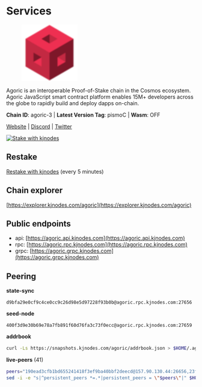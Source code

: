 # Services

<figure><img src="https://raw.githubusercontent.com/kj89/cosmos-images/main/logos/agoric.png" width="150" alt=""><figcaption></figcaption></figure>

Agoric is an interoperable Proof-of-Stake chain in the Cosmos ecosystem.  Agoric JavaScript smart contract platform enables 15M+ developers across the  globe to rapidly build and deploy dapps on-chain.

**Chain ID**: agoric-3 | **Latest Version Tag**: pismoC | **Wasm**: OFF

[Website](https://agoric.com) | [Discord](https://discord.com/invite/qDW8DRes4s) | [Twitter](https://twitter.com/agoric)

[![Stake with kjnodes](https://i.ibb.co/cr44Q8j/button-stake-with-kjnodes.png)](https://restake.app/agoric/agoricvaloper1ku5sm2twlsywdrp4wz3kfwgyrtqtp0lpr3nvk8)

## Restake

[Restake with kjnodes](https://restake.app/agoric/agoricvaloper1ku5sm2twlsywdrp4wz3kfwgyrtqtp0lpr3nvk8) (every 5 minutes)
## Chain explorer
[https://explorer.kjnodes.com/agoric](https://explorer.kjnodes.com/agoric)

## Public endpoints

* api: [https://agoric.api.kjnodes.com](https://agoric.api.kjnodes.com)
* rpc: [https://agoric.rpc.kjnodes.com](https://agoric.rpc.kjnodes.com)
* grpc: [https://agoric.grpc.kjnodes.com](https://agoric.grpc.kjnodes.com)

## Peering

**state-sync**

```text
d9bfa29e0cf9c4ce0cc9c26d98e5d97228f93b0b@agoric.rpc.kjnodes.com:27656
```

**seed-node**

```text
400f3d9e30b69e78a7fb891f60d76fa3c73f0ecc@agoric.rpc.kjnodes.com:27659
```

**addrbook**
```bash
curl -Ls https://snapshots.kjnodes.com/agoric/addrbook.json > $HOME/.agoric/config/addrbook.json
```

**live-peers** (41)
```bash
peers="190ead3cfb1bd655241418f3ef9ba40bbf2deecd@157.90.130.44:26656,23fd78b96fc7f17b47fc4a0d442b0ec53faebd88@157.90.91.20:12656,44476201c6e8610b194e75e4c7993ad6d54a1db8@51.91.70.90:29656,1312bbbd4ed1e58b9e4eb1d7788187a4607915e9@165.22.199.234:26060,1dfd1a8be38d892fa485e1b417bcf5f225b3f638@185.210.219.66:26656,2aedd7163a8ee725507e461b13fb90c091ee1c42@128.0.51.32:26656,8880e10d956bff921ef928794dcadcc22c7087b4@51.91.218.186:26656,cef26a8de3aa31f1f4e63898b38667b0816f35d3@14.224.155.176:26656,9ed68bef54712b46713ac755ab7a6e7ad30694ef@192.99.44.79:14456,0837c0dac0bb15e79e64207bb0fa5a9a6fa42ad4@178.62.116.62:26656,a38a30c1dd31f63be2befd40b82964b215c3c288@165.22.251.28:26656,63bd6649f80362ce513027d99ef32c826fdbd259@45.9.62.136:26656,0464c8dded70d01f5ab50a8d6047a6b27ddf2ccd@84.244.95.232:26656,4eea1e0a22d8d2ade108fc5f8e07d6d6e711e909@65.108.10.138:26656,711f6f36a6ec3924b6d721de6adce604092e59f2@116.202.226.169:26656,f095bb53006ebddcbbf29c8df70dddcba6419e36@142.93.145.13:26656,996f421cdad30b917b7936cad3b8be59452a31f6@18.142.177.75:26656,ebc272824924ea1a27ea3183dd0b9ba713494f83@195.3.220.135:27106,ca4c3b9d0cf78d934a3b972c328db2e4a9a66c42@64.32.40.114:26656,f8ff12a774770fea36beadb303ccffc86863c6ec@65.109.69.59:14456,2f524fbc73a8b0daa29f2ba0b7642aae62bea86f@65.108.144.8:26656,86d9c73c7687611a6a2619f0186e7ea59ff8af25@206.189.26.213:26060,d77d30c7a86c9a6013883d075493eaee365c3d48@213.135.246.90:26656,aede0d57cd77051cf1270675fa770c22e8074501@64.32.40.134:26656,b31642a9bfb474aa7e53c7b91e0753f559d1d013@5.9.89.67:15634,78f72b8024fb5316e3daa525dd42c143b15dd187@138.201.63.42:26666,1cbe5f5c77610bb6568332e026a3b516edeb0121@65.21.234.47:21156,f769805423416d3bec0d683b3796f98a984ed51d@65.108.15.174:26656,3f307f0ad680e24755f8b5c546d0c18ff2dbf90e@65.108.128.247:26656,0861af66b3f637db967120d690758ee08222794c@75.119.148.118:36656,0f642db2770d4dd3e0d030b2f14f1365e40f3b38@185.146.148.101:26657,9e673680df593d841b0e09c49f87409654d84ae9@95.217.202.49:37656,aea83f0d95f3732c700c7fd22f4afdf68f53e538@143.198.100.136:26656,023be2465f7292cb3284a50787d6edc5a75c62a2@95.214.52.166:26656,6b0538dbee953a1c50c28312907fe497625a93d0@46.166.143.91:26656,d9bfa29e0cf9c4ce0cc9c26d98e5d97228f93b0b@65.109.88.38:27656,9661393350ef8224aaa620f543a7710c9af9c495@195.14.6.55:26656,37933cb8069e22554e454294d529eddb0fdae145@52.56.185.212:26656,e70955351f601ea5be9a9bf41032949a777f31b3@207.244.255.229:10003,2031ba47e3af2183cc7bfb37bd0c345b9299b365@65.108.237.88:27001,3a7ffc38689495733030c103a1a055b0596157c4@109.238.14.111:26656"
sed -i -e "s|^persistent_peers *=.*|persistent_peers = \"$peers\"|" $HOME/.agoric/config/config.toml
```
